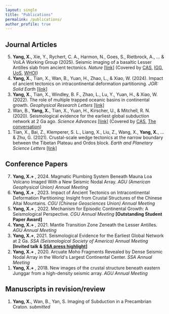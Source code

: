```yaml
---
layout: single
title: "Publications"
permalink: /publications/
author_profile: true
---
```


<h2> Journal Articles</h2>

<ol>
  <li value="5"><strong>Yang, X.</strong>, Xie, Y., Rychert, C. A., Harmon, N., Goes, S., Rietbrock, A., ... & VoiLA Working Group (2025). Seismic imaging of a basaltic Lesser Antilles slab from ancient tectonics. <em>Nature</em> <a href="https://www.nature.com/articles/s41586-025-08754-0">[link]</a> (Covered by <a href="https://english.cas.cn/newsroom/research_news/earth/202504/t20250407_909539.shtml">CAS</a>, <a href="http://english.igg.cas.cn/rh/rp/202504/t20250407_909536.html">IGG</a>, <a href="https://www.southampton.ac.uk/smmi/news/2025/04/sink-or-swim-the-fate-of-sinking-tectonic-plates-depends-on-their-ancient-tectonic-histories.page">UoS</a>, <a href="https://www.whoi.edu/press-room/news-release/sink-or-swim-the-fate-of-sinking-tectonic-plates-depends-on-their-ancient-tectonic-histories/">WHOI</a>)</li>

  <li value="4"><strong>Yang, X.</strong>, Tian, X., Wan, B., Yuan, H., Zhao, L., & Xiao, W. (2024). Impact of ancient tectonics on intracontinental deformation partitioning. <em>JGR: Solid Earth</em> <a href="https://agupubs.onlinelibrary.wiley.com/doi/full/10.1029/2023JB027949">[link]</a></li>

  <li value="3"><strong>Yang, X.</strong>, Tian, X., Windley, B. F., Zhao, L., Lu, Y., Yuan, H., & Xiao, W. (2022). The role of multiple trapped oceanic basins in continental growth. <em>Geophysical Research Letters</em> <a href="https://agupubs.onlinelibrary.wiley.com/doi/full/10.1029/2022GL098548">[link]</a></li>

  <li value="2">Wan, B., <strong>Yang, X.</strong>, Tian, X., Yuan, H., Kirscher, U., & Mitchell, R. N. (2020). Seismological evidence for the earliest global subduction network at 2 Ga ago. <em>Science Advances</em> <a href="https://www.science.org/doi/full/10.1126/sciadv.abc5491">[link]</a>  (Covered by <a href="https://english.cas.cn/newsroom/research_news/earth/202008/t20200806_241507.shtml">CAS</a>, <a href="https://theconversation.com/in-northern-china-scientists-have-found-what-may-be-the-2-billion-year-old-birthmarks-of-earths-first-supercontinent-143846">The conversation</a>)</li>

  <li value="1">Tian, X., Bai, Z., Klemperer, S. L., Liang, X., Liu, Z., Wang, X., <strong>Yang, X.</strong>, ... & Zhu, G. (2021). Crustal-scale wedge tectonics at the narrow boundary between the Tibetan Plateau and Ordos block. <em>Earth and Planetary Science Letters</em> <a href="https://www.sciencedirect.com/science/article/pii/S0012821X20306440">[link]</a></li>
</ol>



<h2> Conference Papers</h2>

<ol>
  <li value="7"><strong>Yang, X.+ </strong>, 2024. Magmatic Plumbing System Beneath Mauna Loa Volcano Imaged With a New Seismic Nodal Array. <em>AGU (American Geophysical Union) Annual Meeting</em></li> 
  <li value="6"><strong>Yang, X.+ </strong>, 2023. Impact of Ancient Tectonics on Intracontinental Deformation Partitioning: Insight from Crustal Structures of the Chinese Altai Mountains. <em> CGU (Chinese Geosciences Union) Annual Meeting</em></li>
  <li value="5"><strong>Yang, X.+ </strong>, 2022. Mechanism for Episodic Continental Growth: A Seismological Perspective. <em> CGU Annual Meeting</em> <strong>[Outstanding Student Paper Award]</strong></li>
  <li value="4"><strong>Yang, X.+ </strong>, 2021. Mantle Transition Zone Zeneath the Lesser Antilles. <em> AGU Annual Meeting</em></li>
  <li value="3"><strong>Yang, X.+</strong>, 2021. Seismological Evidence for the Earliest Global Network at 2 Ga. <em>SSA (Seismological Society of America) Annual Meeting</em> <strong>[Invited talk & <a href="https://www.seismosoc.org/news/seismic-signs-of-earliest-subduction-network-found-in-china/">SSA press highlight</a>]</strong></li>
  <li value="2"><strong>Yang, X.+ </strong>, 2020. Arcuate Moho Fragments Revealed by Dense Seismic Nodal Array in the World's Largest Continental Center. <em> SSA Annual Meeting</em></li>
  <li value="1"><strong>Yang, X.+ </strong>, 2018. New images of the crustal structure beneath eastern Junggar from a high-density seismic array. <em> AGU Annual Meeting</em></li>
</ol>


<h2>Manuscripts in revision/review</h2>

<ol>
  <li value="1"><strong>Yang, X.</strong>, Wan, B., Yan, S. Imaging of Subduction in a Precambrian Craton. <em> submitted</em></li>
</ol>    
    

